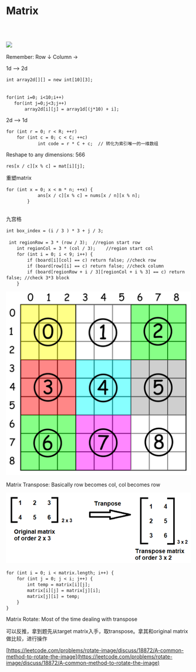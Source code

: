 # Matrix

\
​‌

![](https://gblobscdn.gitbook.com/assets%2F-McA66JiQfbctw5GMDEE%2F-Mh3jPKn2ierI0RJbTXM%2F-Mh3wzLYeSYlGtLz0rpX%2Fimage.png?alt=media\&token=b3e602ee-2f89-4f0b-8837-d4b7eefe25a5)

Remember: Row ↓ Column →



1d --> 2d

```
int array2d[][] = new int[10][3];


for(int i=0; i<10;i++)
   for(int j=0;j<3;j++)
       array2d[i][j] = array1d[(j*10) + i]; 
```

2d --> 1d

```
for (int r = 0; r < R; ++r)
    for (int c = 0; c < C; ++c)
            int code = r * C + c;  // 转化为索引唯一的一维数组
```

Reshape to any dimensions: 566

```
res[x / c][x % c] = mat[i][j];
```



重塑matrix

```
for (int x = 0; x < m * n; ++x) {
            ans[x / c][x % c] = nums[x / n][x % n];
        }


```

九宫格

```
int box_index = (i / 3 ) * 3 + j / 3;

 int regionRow = 3 * (row / 3);  //region start row
    int regionCol = 3 * (col / 3);    //region start col
    for (int i = 0; i < 9; i++) {
        if (board[i][col] == c) return false; //check row
        if (board[row][i] == c) return false; //check column
        if (board[regionRow + i / 3][regionCol + i % 3] == c) return false; //check 3*3 block
    }
```

![](<../../.gitbook/assets/image (6).png>)

Matrix Transpose: Basically row becomes col, col becomes row

![](<../../.gitbook/assets/image (40) (1) (1).png>)

```
for (int i = 0; i < matrix.length; i++) {
    for (int j = 0; j < i; j++) {
        int temp = matrix[i][j];
        matrix[i][j] = matrix[j][i];
        matrix[j][i] = temp;
    }
}
```



Matrix Rotate: Most of the time dealing with transpose

可以反推，拿到题先从target matrix入手，取transpose。拿其和original matrix做比较，进行操作

[https://leetcode.com/problems/rotate-image/discuss/18872/A-common-method-to-rotate-the-image](https://leetcode.com/problems/rotate-image/discuss/18872/A-common-method-to-rotate-the-image)

